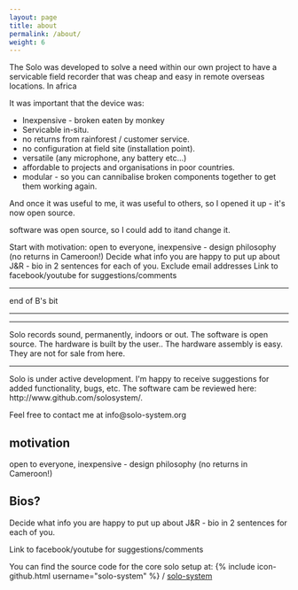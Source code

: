 ```yaml
---
layout: page
title: about
permalink: /about/
weight: 6
---
```



The Solo was developed to solve a need within our own project to have
a servicable field recorder that was cheap and easy in remote overseas
locations.  In africa

It was important that the device was:

* Inexpensive - broken eaten by monkey
* Servicable in-situ.
* no returns from rainforest / customer service.
* no configuration at field site (installation point).
* versatile (any microphone, any battery etc...)
* affordable to projects and organisations in poor countries.
* modular - so you can cannibalise broken components together to get them working again.

And once it was useful to me, it was useful to others, so I opened it up - it's now open source.




software was open source, so I could add to itand change it.


Start with motivation: open to everyone, inexpensive - design philosophy (no returns in Cameroon!)
Decide what info you are happy to put up about J&R - bio in 2 sentences for each of you.
Exclude email addresses
Link to facebook/youtube for suggestions/comments

<hr>
end of B's bit
<hr><hr>

Solo records sound, permanently, indoors or out.  The software is open
source.  The hardware is built by the user..  The hardware assembly is
easy.  They are not for sale from here.

<hr>
Solo is under active development.  I'm happy to receive suggestions for added functionality, bugs, etc.  The software cam be reviewed here: http://www.github.com/solosystem/.
<p>
Feel free to contact me at info@solo-system.org


motivation 
----------
open to everyone, inexpensive - design philosophy (no returns in Cameroon!)

Bios?
-----
Decide what info you are happy to put up about J&R - bio in 2 sentences for each of you.

<p>
Link to facebook/youtube for suggestions/comments




You can find the source code for the core solo setup at: {% include icon-github.html username="solo-system" %} /
[solo-system](https://github.com/solo-system/)

